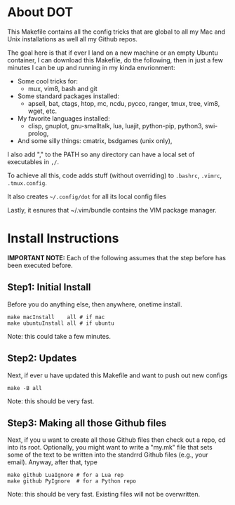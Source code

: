 About DOT
=========

This Makefile contains all the config tricks that are global to all my
Mac and Unix installations as well all my Github repos.

The goal here is that if ever I land on a new machine or an empty Ubuntu
container, I can download this Makefile, do the following, then in just
a few minutes I can be up and running in my kinda envrionment:

- Some cool tricks for:
	- mux, vim8, bash and git
- Some standard packages installed: 
	- apsell, bat, ctags, htop, mc, ncdu, pycco, ranger, tmux, 
	  tree, vim8, wget, etc.
- My favorite languages installed: 
	- clisp, gnuplot, gnu-smalltalk, lua, luajit, python-pip, 
          python3, swi-prolog,
- And some silly things: cmatrix, bsdgames (unix only),

I also add "," to the PATH so any directory can have a local
set of executables in `,/`.

To achieve all this, code adds stuff (without overriding) to 
`.bashrc`, `.vimrc`, `.tmux.config`. 

It also creates `~/.config/dot` for all its local config files

Lastly, it esnures that ~/.vim/bundle contains the VIM package manager.

Install Instructions
====================

**IMPORTANT NOTE:** Each of the following assumes that the step before
has been executed before.

Step1: Initial Install
----------------------

Before you do anything else, then anywhere, onetime install.

	make macInstall    all # if mac 
	make ubuntuInstall all # if ubuntu

Note: this could take a few minutes.

Step2: Updates
---------------

Next, if ever u have updated this Makefile and want to push out new
configs

	make -B all

Note: this should be very fast. 

Step3: Making all those Github files
------------------------------------

Next, if you u want to create all those Github files then check out a
repo, cd into its root. Optionally, you might want to write a "my.mk"
file that sets some of the text to be written into the standrrd Github
files (e.g., your email). Anyway, after that, type

	make github LuaIgnore # for a Lua rep
	make github PyIgnore  # for a Python repo

Note: this should be very fast. Existing files will not be overwritten.

